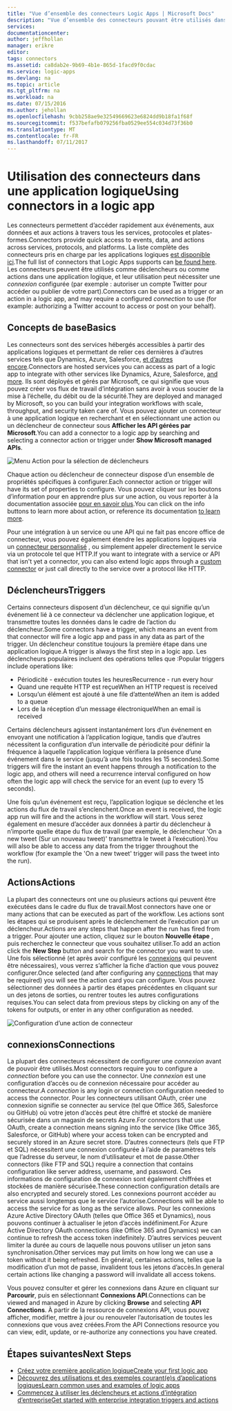 ```yaml
---
title: "Vue d’ensemble des connecteurs Logic Apps | Microsoft Docs"
description: "Vue d’ensemble des connecteurs pouvant être utilisés dans une application logique"
services: 
documentationcenter: 
author: jeffhollan
manager: erikre
editor: 
tags: connectors
ms.assetid: ca8dab2e-9b69-4b1e-865d-1facd9f0cdac
ms.service: logic-apps
ms.devlang: na
ms.topic: article
ms.tgt_pltfrm: na
ms.workload: na
ms.date: 07/15/2016
ms.author: jehollan
ms.openlocfilehash: 9cbb258ae9e32549669623e6824dd9b18fa1f68f
ms.sourcegitcommit: f537befafb079256fba0529ee554c034d73f36b0
ms.translationtype: MT
ms.contentlocale: fr-FR
ms.lasthandoff: 07/11/2017
---
```

# <a name="using-connectors-in-a-logic-app"></a><span data-ttu-id="9c30e-103">Utilisation des connecteurs dans une application logique</span><span class="sxs-lookup"><span data-stu-id="9c30e-103">Using connectors in a logic app</span></span>
<span data-ttu-id="9c30e-104">Les connecteurs permettent d’accéder rapidement aux événements, aux données et aux actions à travers tous les services, protocoles et plates-formes.</span><span class="sxs-lookup"><span data-stu-id="9c30e-104">Connectors provide quick access to events, data, and actions across services, protocols, and platforms.</span></span>  <span data-ttu-id="9c30e-105">La liste complète des connecteurs pris en charge par les applications logiques [est disponible ici](apis-list.md).</span><span class="sxs-lookup"><span data-stu-id="9c30e-105">The full list of connectors that Logic Apps supports can [be found here](apis-list.md).</span></span>  <span data-ttu-id="9c30e-106">Les connecteurs peuvent être utilisés comme déclencheurs ou comme actions dans une application logique, et leur utilisation peut nécessiter une *connexion* configurée (par exemple : autoriser un compte Twitter pour accéder ou publier de votre part).</span><span class="sxs-lookup"><span data-stu-id="9c30e-106">Connectors can be used as a trigger or an action in a logic app, and may require a configured *connection* to use (for example: authorizing a Twitter account to access or post on your behalf).</span></span>

## <a name="basics"></a><span data-ttu-id="9c30e-107">Concepts de base</span><span class="sxs-lookup"><span data-stu-id="9c30e-107">Basics</span></span>
<span data-ttu-id="9c30e-108">Les connecteurs sont des services hébergés accessibles à partir des applications logiques et permettant de relier ces dernières à d’autres services tels que Dynamics, Azure, Salesforce, [et d’autres encore](apis-list.md).</span><span class="sxs-lookup"><span data-stu-id="9c30e-108">Connectors are hosted services you can access as part of a logic app to integrate with other services like Dynamics, Azure, Salesforce, [and more](apis-list.md).</span></span>  <span data-ttu-id="9c30e-109">Ils sont déployés et gérés par Microsoft, ce qui signifie que vous pouvez créer vos flux de travail d’intégration sans avoir à vous soucier de la mise à l’échelle, du débit ou de la sécurité.</span><span class="sxs-lookup"><span data-stu-id="9c30e-109">They are deployed and managed by Microsoft, so you can build your integration workflows with scale, throughput, and security taken care of.</span></span>  <span data-ttu-id="9c30e-110">Vous pouvez ajouter un connecteur à une application logique en recherchant et en sélectionnant une action ou un déclencheur de connecteur sous **Afficher les API gérées par Microsoft**.</span><span class="sxs-lookup"><span data-stu-id="9c30e-110">You can add a connector to a logic app by searching and selecting a connector action or trigger under **Show Microsoft managed APIs**.</span></span>

![Menu Action pour la sélection de déclencheurs][1]

<span data-ttu-id="9c30e-112">Chaque action ou déclencheur de connecteur dispose d’un ensemble de propriétés spécifiques à configurer.</span><span class="sxs-lookup"><span data-stu-id="9c30e-112">Each connector action or trigger will have its set of properties to configure.</span></span>  <span data-ttu-id="9c30e-113">Vous pouvez cliquer sur les boutons d’information pour en apprendre plus sur une action, ou vous reporter à la documentation associée [pour en savoir plus](apis-list.md).</span><span class="sxs-lookup"><span data-stu-id="9c30e-113">You can click on the info buttons to learn more about action, or reference its documentation [to learn more](apis-list.md).</span></span>

<span data-ttu-id="9c30e-114">Pour une intégration à un service ou une API qui ne fait pas encore office de connecteur, vous pouvez également étendre les applications logiques via un [connecteur personnalisé](../logic-apps/logic-apps-create-api-app.md) , ou simplement appeler directement le service via un protocole tel que HTTP.</span><span class="sxs-lookup"><span data-stu-id="9c30e-114">If you want to integrate with a service or API that isn't yet a connector, you can also extend logic apps through a [custom connector](../logic-apps/logic-apps-create-api-app.md) or just call directly to the service over a protocol like HTTP.</span></span>

## <a name="triggers"></a><span data-ttu-id="9c30e-115">Déclencheurs</span><span class="sxs-lookup"><span data-stu-id="9c30e-115">Triggers</span></span>
<span data-ttu-id="9c30e-116">Certains connecteurs disposent d’un déclencheur, ce qui signifie qu’un événement lié à ce connecteur va déclencher une application logique, et transmettre toutes les données dans le cadre de l’action du déclencheur.</span><span class="sxs-lookup"><span data-stu-id="9c30e-116">Some connectors have a trigger, which means an event from that connector will fire a logic app and pass in any data as part of the trigger.</span></span>  <span data-ttu-id="9c30e-117">Un déclencheur constitue toujours la première étape dans une application logique.</span><span class="sxs-lookup"><span data-stu-id="9c30e-117">A trigger is always the first step in a logic app.</span></span>  <span data-ttu-id="9c30e-118">Les déclencheurs populaires incluent des opérations telles que :</span><span class="sxs-lookup"><span data-stu-id="9c30e-118">Popular triggers include operations like:</span></span>

* <span data-ttu-id="9c30e-119">Périodicité - exécution toutes les heures</span><span class="sxs-lookup"><span data-stu-id="9c30e-119">Recurrence - run every hour</span></span>
* <span data-ttu-id="9c30e-120">Quand une requête HTTP est reçue</span><span class="sxs-lookup"><span data-stu-id="9c30e-120">When an HTTP request is received</span></span>
* <span data-ttu-id="9c30e-121">Lorsqu’un élément est ajouté à une file d’attente</span><span class="sxs-lookup"><span data-stu-id="9c30e-121">When an item is added to a queue</span></span>
* <span data-ttu-id="9c30e-122">Lors de la réception d’un message électronique</span><span class="sxs-lookup"><span data-stu-id="9c30e-122">When an email is received</span></span>

<span data-ttu-id="9c30e-123">Certains déclencheurs agissent instantanément lors d’un événement en envoyant une notification à l’application logique, tandis que d’autres nécessitent la configuration d’un intervalle de périodicité pour définir la fréquence à laquelle l’application logique vérifiera la présence d’une événement dans le service (jusqu’à une fois toutes les 15 secondes).</span><span class="sxs-lookup"><span data-stu-id="9c30e-123">Some triggers will fire the instant an event happens through a notification to the logic app, and others will need a recurrence interval configured on how often the logic app will check the service for an event (up to every 15 seconds).</span></span>  

<span data-ttu-id="9c30e-124">Une fois qu’un événement est reçu, l’application logique se déclenche et les actions du flux de travail s’enclenchent.</span><span class="sxs-lookup"><span data-stu-id="9c30e-124">Once an event is received, the logic app run will fire and the actions in the workflow will start.</span></span>  <span data-ttu-id="9c30e-125">Vous serez également en mesure d’accéder aux données à partir du déclencheur à n’importe quelle étape du flux de travail (par exemple, le déclencheur 'On a new tweet (Sur un nouveau tweet)' transmettra le tweet à l’exécution).</span><span class="sxs-lookup"><span data-stu-id="9c30e-125">You will also be able to access any data from the trigger throughout the workflow (for example the 'On a new tweet' trigger will pass the tweet into the run).</span></span>

## <a name="actions"></a><span data-ttu-id="9c30e-126">Actions</span><span class="sxs-lookup"><span data-stu-id="9c30e-126">Actions</span></span>
<span data-ttu-id="9c30e-127">La plupart des connecteurs ont une ou plusieurs actions qui peuvent être exécutées dans le cadre du flux de travail.</span><span class="sxs-lookup"><span data-stu-id="9c30e-127">Most connectors have one or many actions that can be executed as part of the workflow.</span></span>  <span data-ttu-id="9c30e-128">Les actions sont les étapes qui se produisent après le déclenchement de l’exécution par un déclencheur.</span><span class="sxs-lookup"><span data-stu-id="9c30e-128">Actions are any steps that happen after the run has fired from a trigger.</span></span>  <span data-ttu-id="9c30e-129">Pour ajouter une action, cliquez sur le bouton **Nouvelle étape** , puis recherchez le connecteur que vous souhaitez utiliser.</span><span class="sxs-lookup"><span data-stu-id="9c30e-129">To add an action click the **New Step** button and search for the connector you want to use.</span></span>  <span data-ttu-id="9c30e-130">Une fois sélectionné (et après avoir configuré les [connexions](#connections) qui peuvent être nécessaires), vous verrez s’afficher la fiche d’action que vous pouvez configurer.</span><span class="sxs-lookup"><span data-stu-id="9c30e-130">Once selected (and after configuring any [connections](#connections) that may be required) you will see the action card you can configure.</span></span>  <span data-ttu-id="9c30e-131">Vous pouvez sélectionner des données à partir des étapes précédentes en cliquant sur un des jetons de sorties, ou rentrer toutes les autres configurations requises.</span><span class="sxs-lookup"><span data-stu-id="9c30e-131">You can select data from previous steps by clicking on any of the tokens for outputs, or enter in any other configuration as needed.</span></span>

![Configuration d’une action de connecteur][2]

## <a name="connections"></a><span data-ttu-id="9c30e-133">connexions</span><span class="sxs-lookup"><span data-stu-id="9c30e-133">Connections</span></span>
<span data-ttu-id="9c30e-134">La plupart des connecteurs nécessitent de configurer une *connexion* avant de pouvoir être utilisés.</span><span class="sxs-lookup"><span data-stu-id="9c30e-134">Most connectors require you to configure a *connection* before you can use the connector.</span></span>  <span data-ttu-id="9c30e-135">Une *connexion* est une configuration d’accès ou de connexion nécessaire pour accéder au connecteur.</span><span class="sxs-lookup"><span data-stu-id="9c30e-135">A *connection* is any login or connection configuration needed to access the connector.</span></span>  <span data-ttu-id="9c30e-136">Pour les connecteurs utilisant OAuth, créer une connexion signifie se connecter au service (tel que Office 365, Salesforce ou GitHub) où votre jeton d’accès peut être chiffré et stocké de manière sécurisée dans un magasin de secrets Azure.</span><span class="sxs-lookup"><span data-stu-id="9c30e-136">For connectors that use OAuth, create a connection means signing into the service (like Office 365, Salesforce, or GitHub) where your access token can be encrypted and securely stored in an Azure secret store.</span></span>  <span data-ttu-id="9c30e-137">D’autres connecteurs (tels que FTP et SQL) nécessitent une connexion configurée à l’aide de paramètres tels que l’adresse du serveur, le nom d’utilisateur et mot de passe.</span><span class="sxs-lookup"><span data-stu-id="9c30e-137">Other connectors (like FTP and SQL) require a connection that contains configuration like server address, username, and password.</span></span>  <span data-ttu-id="9c30e-138">Ces informations de configuration de connexion sont également chiffrées et stockées de manière sécurisée.</span><span class="sxs-lookup"><span data-stu-id="9c30e-138">These connection configuration details are also encrypted and securely stored.</span></span>  <span data-ttu-id="9c30e-139">Les connexions pourront accéder au service aussi longtemps que le service l’autorise.</span><span class="sxs-lookup"><span data-stu-id="9c30e-139">Connections will be able to access the service for as long as the service allows.</span></span>  <span data-ttu-id="9c30e-140">Pour les connexions Azure Active Directory OAuth (telles que Office 365 et Dynamics), nous pouvons continuer à actualiser le jeton d’accès indéfiniment.</span><span class="sxs-lookup"><span data-stu-id="9c30e-140">For Azure Active Directory OAuth connections (like Office 365 and Dynamics) we can continue to refresh the access token indefinitely.</span></span>  <span data-ttu-id="9c30e-141">D’autres services peuvent limiter la durée au cours de laquelle nous pouvons utiliser un jeton sans synchronisation.</span><span class="sxs-lookup"><span data-stu-id="9c30e-141">Other services may put limits on how long we can use a token without it being refreshed.</span></span>  <span data-ttu-id="9c30e-142">En général, certaines actions, telles que la modification d’un mot de passe, invalident tous les jetons d’accès.</span><span class="sxs-lookup"><span data-stu-id="9c30e-142">In general certain actions like changing a password will invalidate all access tokens.</span></span>  

<span data-ttu-id="9c30e-143">Vous pouvez consulter et gérer les connexions dans Azure en cliquant sur **Parcourir**, puis en sélectionnant **Connexions API**.</span><span class="sxs-lookup"><span data-stu-id="9c30e-143">Connections can be viewed and managed in Azure by clicking **Browse** and selecting **API Connections**.</span></span>  <span data-ttu-id="9c30e-144">À partir de la ressource de connexions API, vous pouvez afficher, modifier, mettre à jour ou renouveler l’autorisation de toutes les connexions que vous avez créées.</span><span class="sxs-lookup"><span data-stu-id="9c30e-144">From the API Connections resource you can view, edit, update, or re-authorize any connections you have created.</span></span>

## <a name="next-steps"></a><span data-ttu-id="9c30e-145">Étapes suivantes</span><span class="sxs-lookup"><span data-stu-id="9c30e-145">Next Steps</span></span>
* [<span data-ttu-id="9c30e-146">Créez votre première application logique</span><span class="sxs-lookup"><span data-stu-id="9c30e-146">Create your first logic app</span></span>](../logic-apps/logic-apps-create-a-logic-app.md)
* [<span data-ttu-id="9c30e-147">Découvrez des utilisations et des exemples courant(e)s d’applications logiques</span><span class="sxs-lookup"><span data-stu-id="9c30e-147">Learn common uses and examples of logic apps</span></span>](../logic-apps/logic-apps-examples-and-scenarios.md)
* [<span data-ttu-id="9c30e-148">Commencez à utiliser les déclencheurs et actions d’intégration d’entreprise</span><span class="sxs-lookup"><span data-stu-id="9c30e-148">Get started with enterprise integration triggers and actions</span></span>](../logic-apps/logic-apps-enterprise-integration-overview.md)

<!--Image References -->
[1]: ./media/connectors-overview/addAction.png
[2]: ./media/connectors-overview/configureAction.png

